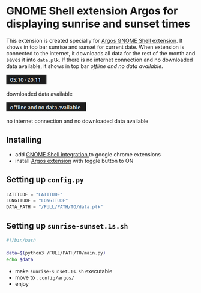 # GNOME Shell extension Argos for displaying sunrise and sunset times

This extension is created specially for [Argos GNOME Shell extension](https://github.com/p-e-w/argos). It shows in top bar sunrise and sunset for current date. When extension is connected to the internet, it downloads all data for the rest of the month and saves it into `data.plk`. If there is no internet connection and no downloaded data available, it shows in top bar *offline and no data available*.

![extension_wifi](img/data_available.png)

downloaded data available

![extension_no_wifi](img/no_data_available.png)

no internet connection and no downloaded data available

## Installing

* add [GNOME Shell integration
](https://chrome.google.com/webstore/detail/gnome-shell-integration/gphhapmejobijbbhgpjhcjognlahblep?hl=en) to google chrome extensions
* install [Argos extension](https://extensions.gnome.org/extension/1176/argos/) with toggle button to ON


## Setting up `config.py`


```python
LATITUDE = "LATITUDE"
LONGITUDE = "LONGITUDE"
DATA_PATH = "/FULL/PATH/TO/data.plk"
```

## Setting up `sunrise-sunset.1s.sh`

```bash
#!/bin/bash

data=$(python3 /FULL/PATH/TO/main.py)
echo $data
```

* make `sunrise-sunset.1s.sh` executable
* move to `.config/argos/`
* enjoy
